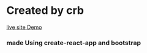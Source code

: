 # Created by crb
[live site Demo](https://crb-portfolio-ecommerce1.herokuapp.com/)

### made Using create-react-app and bootstrap 